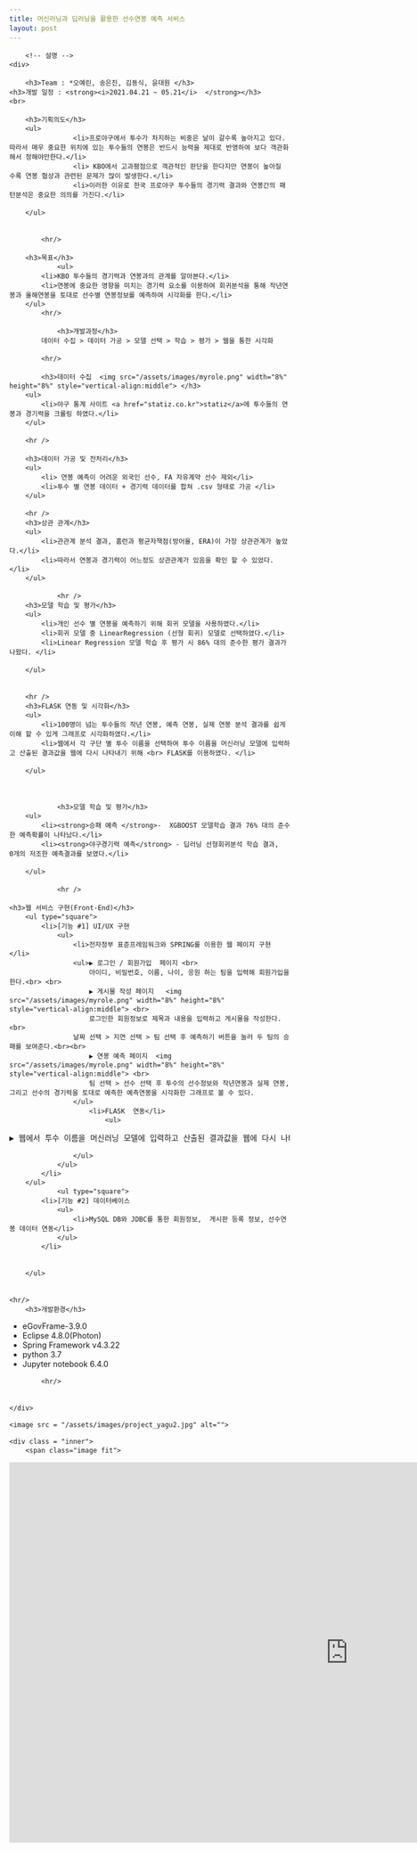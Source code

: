 ```yaml
---
title: 머신러닝과 딥러닝을 활용한 선수연봉 예측 서비스
layout: post
---
```


<!-- Main -->
<div id="main09">
	
	
		<!-- 설명 -->
	<div>
		
		<h3>Team : *오예린, 송은진, 김동식, 윤대원 </h3>
	<h3>개발 일정 : <strong><i>2021.04.21 ~ 05.21</i>  </strong></h3>
	<br>
			
		<h3>기획의도</h3>
		<ul>
					<li>프로야구에서 투수가 차지하는 비중은 날이 갈수록 높아지고 있다. 따라서 매우 중요한 위치에 있는 투수들의 연봉은 반드시 능력을 제대로 반영하여 보다 객관화해서 정해야만한다.</li>
					<li> KBO에서 고과평점으로 객관적인 판단을 한다지만 연봉이 높아질 수록 연봉 협상과 관련된 문제가 많이 발생한다.</li>
					<li>이러한 이유로 한국 프로야구 투수들의 경기력 결과와 연봉간의 패턴분석은 중요한 의의를 가진다.</li>

		</ul>
		
		
			<hr/>
		
		<h3>목표</h3>
				<ul>
			<li>KBO 투수들의 경기력과 연봉과의 관계를 알아본다.</li>
			<li>연봉에 중요한 영향을 미치는 경기력 요소를 이용하여 회귀분석을 통해 작년연봉과 올해연봉을 토대로 선수별 연봉정보를 예측하여 시각화를 한다.</li>
		</ul>
			<hr/>
		
				<h3>개발과정</h3>
			데이터 수집 > 데이터 가공 > 모델 선택 > 학습 > 평가 > 웹을 통한 시각화
		
			<hr/>
		
			<h3>데이터 수집  <img src="/assets/images/myrole.png" width="8%" height="8%" style="vertical-align:middle"> </h3>
		<ul>
			<li>야구 통계 사이트 <a href="statiz.co.kr">statiz</a>에 투수들의 연봉과 경기력을 크롤링 하였다.</li>
		</ul>
		
		<hr />
		
		<h3>데이터 가공 및 전처리</h3>
		<ul>
			<li> 연봉 예측이 어려운 외국인 선수, FA 자유계약 선수 제외</li>
			<li>투수 별 연봉 데이터 + 경기력 데이터를 합쳐 .csv 형태로 가공 </li>
		</ul>
		
		<hr />
		<h3>상관 관계</h3>
		<ul>
			<li>관관계 분석 결과, 홈런과 평균자책점(방어율, ERA)이 가장 상관관계가 높았다.</li>
			<li>따라서 연봉과 경기력이 어느정도 상관관계가 있음을 확인 할 수 있었다.</li>
		</ul>

				<hr />
		<h3>모델 학습 및 평가</h3>
		<ul>
			<li>개인 선수 별 연봉을 예측하기 위해 회귀 모델을 사용하였다.</li>
			<li>회귀 모델 중 LinearRegression (선형 회귀) 모델로 선택하였다.</li>
			<li>Linear Regression 모델 학습 후 평가 시 86% 대의 준수한 평가 결과가 나왔다. </li>

		</ul>
		
		
		<hr />
		<h3>FLASK 연동 및 시각화</h3>
		<ul>
			<li>100명이 넘는 투수들의 작년 연봉, 예측 연봉, 실제 연봉 분석 결과를 쉽게 이해 할 수 있게 그래프로 시각화하였다.</li>
			<li>웹에서 각 구단 별 투수 이름을 선택하여 투수 이름을 머신러닝 모델에 입력하고 산출된 결과값을 웹에 다시 나타내기 위해 <br> FLASK를 이용하였다. </li>

		</ul>
		

		
				<h3>모델 학습 및 평가</h3>
		<ul>
			<li><strong>승패 예측 </strong>-  XGBOOST 모델학습 결과 76% 대의 준수한 예측확률이 나타났다.</li>
			<li><strong>야구경기력 예측</strong> - 딥러닝 선형회귀분석 학습 결과,  0개의 저조한 예측결과를 보였다.</li>

		</ul>
		
				<hr />
		
	<h3>웹 서비스 구현(Front-End)</h3>
		<ul type="square">
			<li>[기능 #1] UI/UX 구현
				<ul>
					<li>전자정부 표준프레임워크와 SPRING를 이용한 웹 페이지 구현</li>
					<ul>▶ 로그인 / 회원가입  페이지 <br>
						아이디, 비밀번호, 이름, 나이, 응원 하는 팀을 입력해 회원가입을 한다.<br> <br>
						▶ 게시물 작성 페이지   <img src="/assets/images/myrole.png" width="8%" height="8%" style="vertical-align:middle"> <br>
						로그인한 회원정보로 제목과 내용을 입력하고 게시물을 작성한다. <br>
					날짜 선택 > 지연 선택 > 팀 선택 후 예측하기 버튼을 눌러 두 팀의 승패를 보여준다.<br><br>
						▶ 연봉 예측 페이지  <img src="/assets/images/myrole.png" width="8%" height="8%" style="vertical-align:middle"> <br>
						팀 선택 > 선수 선택 후 투수의 선수정보와 작년연봉과 실제 연봉, 그리고 선수의 경기력을 토대로 예측한 예측연봉을 시각화한 그래프로 볼 수 있다.
					</ul>
						<li>FLASK  연동</li>
							<ul>
<pre>▶ 웹에서 투수 이름을 머신러닝 모델에 입력하고 산출된 결과값을 웹에 다시 나타내기 위해 FLASK를 이용하였다. </pre>
					</ul>
				</ul>
			</li>
		</ul>
				<ul type="square">
			<li>[기능 #2] 데이터베이스
				<ul>
					<li>MySQL DB와 JDBC를 통한 회원정보,  게시판 등록 정보, 선수연봉 데이터 연동</li>
				</ul>
			</li>
				
	
		</ul>
		
		
	<hr/>	
		<h3>개발환경</h3>
<ul>
	<li>eGovFrame-3.9.0</li>
    <li>Eclipse 4.8.0(Photon)</li>
    <li>Spring Framework v4.3.22</li>
    <li>python 3.7</li>
	<li>Jupyter notebook 6.4.0</li>

</ul>
		
			<hr/>	
		
		
	</div>
	
	

	
<!-- Image -->
	<image src = "/assets/images/project_yagu2.jpg" alt="">


																							
<!--video-->
	<div class = "inner">
		<span class="image fit">
<iframe  width="1215" height="683" src="https://www.youtube.com/embed/7AFCwXnNCgg" frameborder="0" allow="accelerometer; autoplay; encrypted-media; gyroscope; picture-in-picture" allowfullscreen></iframe>
			</span>										
	</div>
